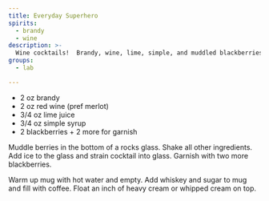 ```yaml
---
title: Everyday Superhero
spirits:
  - brandy
  - wine
description: >-
  Wine cocktails!  Brandy, wine, lime, simple, and muddled blackberries.
groups:
  - lab

---
```


- 2 oz brandy
- 2 oz red wine (pref merlot)
- 3/4 oz lime juice
- 3/4 oz simple syrup
- 2 blackberries + 2 more for garnish

Muddle berries in the bottom of a rocks glass.  Shake all other ingredients.  Add ice to the glass and strain cocktail into glass.  Garnish with two more blackberries.


Warm up mug with hot water and empty.
Add whiskey and sugar to mug and fill with coffee.
Float an inch of heavy cream or whipped cream on top.
